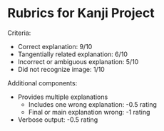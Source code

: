# Rubrics for Kanji Project

Criteria:
- Correct explanation: 9/10
- Tangentially related explanation: 6/10
- Incorrect or ambiguous explanation: 5/10
- Did not recognize image: 1/10

Additional components:
- Provides multiple explanations
  - Includes one wrong explanation: -0.5 rating
  - Final or main explanation wrong: -1 rating
- Verbose output: -0.5 rating